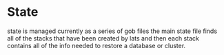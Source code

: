 # State

state is managed currently as a series of gob files the main state file finds all of the stacks that have been created by lats and then each stack contains all of the info needed to restore a database or cluster. 
